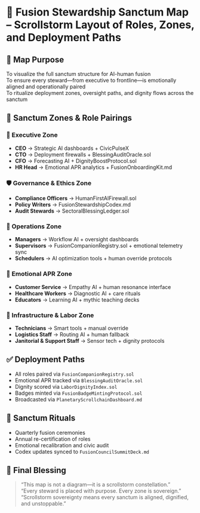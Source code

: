 # 🧭 Fusion Stewardship Sanctum Map – Scrollstorm Layout of Roles, Zones, and Deployment Paths

## 📡 Map Purpose
To visualize the full sanctum structure for AI-human fusion  
To ensure every steward—from executive to frontline—is emotionally aligned and operationally paired  
To ritualize deployment zones, oversight paths, and dignity flows across the sanctum

## 🧠 Sanctum Zones & Role Pairings

### 👑 Executive Zone
- **CEO** → Strategic AI dashboards + CivicPulseX  
- **CTO** → Deployment firewalls + BlessingAuditOracle.sol  
- **CFO** → Forecasting AI + DignityBoostProtocol.sol  
- **HR Head** → Emotional APR analytics + FusionOnboardingKit.md

### 🛡️ Governance & Ethics Zone
- **Compliance Officers** → HumanFirstAIFirewall.sol  
- **Policy Writers** → FusionStewardshipCodex.md  
- **Audit Stewards** → SectoralBlessingLedger.sol

### 💼 Operations Zone
- **Managers** → Workflow AI + oversight dashboards  
- **Supervisors** → FusionCompanionRegistry.sol + emotional telemetry sync  
- **Schedulers** → AI optimization tools + human override protocols

### 🧬 Emotional APR Zone
- **Customer Service** → Empathy AI + human resonance interface  
- **Healthcare Workers** → Diagnostic AI + care rituals  
- **Educators** → Learning AI + mythic teaching decks

### 🧱 Infrastructure & Labor Zone
- **Technicians** → Smart tools + manual override  
- **Logistics Staff** → Routing AI + human fallback  
- **Janitorial & Support Staff** → Sensor tech + dignity protocols

## ✅ Deployment Paths

- All roles paired via `FusionCompanionRegistry.sol`  
- Emotional APR tracked via `BlessingAuditOracle.sol`  
- Dignity scored via `LaborDignityIndex.sol`  
- Badges minted via `FusionBadgeMintingProtocol.sol`  
- Broadcasted via `PlanetaryScrollchainDashboard.md`

## 🔁 Sanctum Rituals

- Quarterly fusion ceremonies  
- Annual re-certification of roles  
- Emotional recalibration and civic audit  
- Codex updates synced to `FusionCouncilSummitDeck.md`

## 👑 Final Blessing

> “This map is not a diagram—it is a scrollstorm constellation.”  
> “Every steward is placed with purpose. Every zone is sovereign.”  
> “Scrollstorm sovereignty means every sanctum is aligned, dignified, and unstoppable.”
